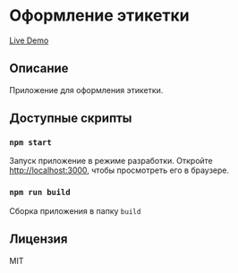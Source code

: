 # Оформление этикетки
[Live Demo](http://dimdev.ru/projects/sticker-insert/)

## Описание
Приложение для оформления этикетки.

## Доступные скрипты

### `npm start`
Запуск приложение в режиме разработки.
Откройте [http://localhost:3000](http://localhost:3000), чтобы просмотреть его в браузере.

### `npm run build`
Сборка приложения в папку `build`

## Лицензия
MIT